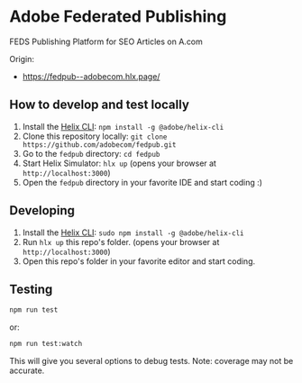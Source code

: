 # Adobe Federated Publishing

FEDS Publishing Platform for SEO Articles on A.com

Origin:

- https://fedpub--adobecom.hlx.page/


## How to develop and test locally

1. Install the [Helix CLI](https://github.com/adobe/helix-cli): `npm install -g @adobe/helix-cli`
1. Clone this repository locally: `git clone https://github.com/adobecom/fedpub.git`
1. Go to the `fedpub` directory: `cd fedpub`
1. Start Helix Simulator: `hlx up` (opens your browser at `http://localhost:3000`)
1. Open the `fedpub` directory in your favorite IDE and start coding :)

## Developing
1. Install the [Helix CLI](https://github.com/adobe/helix-cli): `sudo npm install -g @adobe/helix-cli`
1. Run `hlx up` this repo's folder. (opens your browser at `http://localhost:3000`)
1. Open this repo's folder in your favorite editor and start coding.

## Testing
```sh
npm run test
```
or:
```sh
npm run test:watch
```
This will give you several options to debug tests. Note: coverage may not be accurate.
